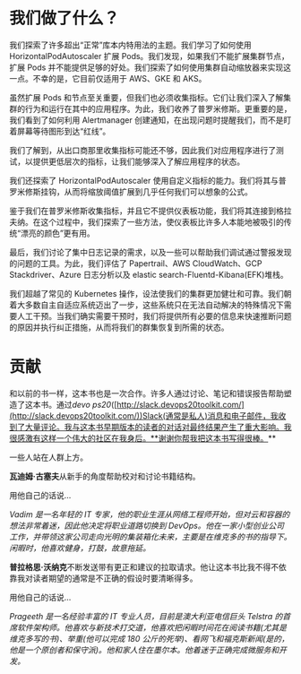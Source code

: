 # 我们做了什么？

我们探索了许多超出“正常”库本内特用法的主题。我们学习了如何使用 HorizontalPodAutoscaler 扩展 Pods。我们发现，如果我们不能扩展集群节点，扩展 Pods 并不能提供足够的好处。我们探索了如何使用集群自动缩放器来实现这一点。不幸的是，它目前仅适用于 AWS、GKE 和 AKS。

虽然扩展 Pods 和节点至关重要，但我们也必须收集指标。它们让我们深入了解集群的行为和运行在其中的应用程序。为此，我们收养了普罗米修斯。更重要的是，我们看到了如何利用 Alertmanager 创建通知，在出现问题时提醒我们，而不是盯着屏幕等待图形到达“红线”。

我们了解到，从出口商那里收集指标可能还不够，因此我们对应用程序进行了测试，以提供更低层次的指标，让我们能够深入了解应用程序的状态。

我们还探索了 HorizontalPodAutoscaler 使用自定义指标的能力。我们将其与普罗米修斯挂钩，从而将缩放阈值扩展到几乎任何我们可以想象的公式。

鉴于我们在普罗米修斯收集指标，并且它不提供仪表板功能，我们将其连接到格拉夫纳。在这个过程中，我们探索了一些方法，使仪表板比许多人本能地被吸引的传统“漂亮的颜色”更有用。

最后，我们讨论了集中日志记录的需求，以及一些可以帮助我们调试通过警报发现的问题的工具。为此，我们评估了 Papertrail、AWS CloudWatch、GCP Stackdriver、Azure 日志分析以及 elastic search-Fluentd-Kibana(EFK)堆栈。

我们超越了常见的 Kubernetes 操作，设法使我们的集群更加健壮和可靠。我们朝着大多数自主自适应系统迈出了一步，这些系统只在无法自动解决的特殊情况下需要人工干预。当我们确实需要干预时，我们将提供所有必要的信息来快速推断问题的原因并执行纠正措施，从而将我们的群集恢复到所需的状态。

# 贡献

和以前的书一样，这本书也是一次合作。许多人通过讨论、笔记和错误报告帮助塑造了这本书。通过*devo ps20*([http://slack.devops20toolkit.com/](http://slack.devops20toolkit.com/))Slack(通常是私人)消息和电子邮件，我收到了大量评论。我与这本书早期版本的读者的对话对最终结果产生了重大影响。我很感激有这样一个伟大的社区在我身后。**谢谢你帮我把这本书写得很棒。**

一些人站在人群上方。

**瓦迪姆·古塞夫**从新手的角度帮助校对和讨论书籍结构。

用他自己的话说...

*Vadim 是一名年轻的 IT 专家，他的职业生涯从网络工程师开始，但对云和容器的想法非常着迷，因此他决定将职业道路切换到 DevOps。他在一家小型创业公司工作，并带领这家公司走向光明的集装箱化未来，主要是在维克多的书的指导下。闲暇时，他喜欢健身，打鼓，故意拖延。*

**普拉格思·沃纳克**不断发送带有更正和建议的拉取请求。他让这本书比我不得不依靠我对读者期望的通常是不正确的假设时要清晰得多。

用他自己的话说...

*Prageeth 是一名经验丰富的 IT 专业人员，目前是澳大利亚电信巨头 Telstra 的首席软件架构师。他喜欢与新技术打交道，他喜欢把闲暇时间花在阅读书籍(尤其是维克多写的书)、举重(他可以完成 180 公斤的死举)、看网飞和福克斯新闻(是的，他是一个原创者和保守派)。他和家人住在墨尔本。他着迷于正确完成微服务和开发。*